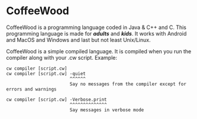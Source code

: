 # CoffeeWood
CoffeeWood is a programming language coded in Java & C++ and C. This programming language is made for ***adults*** and ***kids***. It works with Android and MacOS and Windows and last but not least Unix/Linux.

CoffeeWood is a simple compiled language. It is compiled when you run the compiler along with your .cw script. Example:

```
cw compiler [script.cw]
cw compiler [script.cw] -quiet
                        ^^^^^^
                        Say no messages from the compiler except for errors and warnings

cw compiler [script.cw] -Verbose.print
                        ^^^^^^^^^^^^^^
                        Say messages in verbose mode
```
